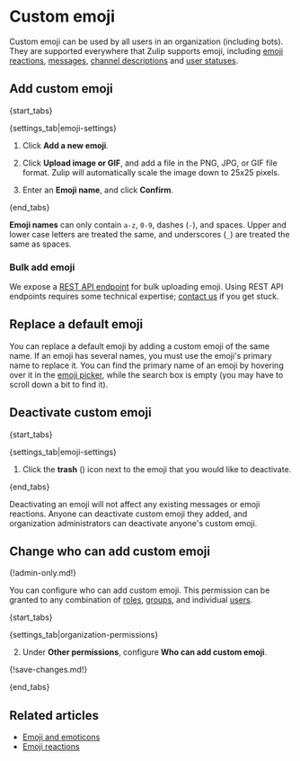 # Custom emoji

Custom emoji can be used by all users in an organization (including
bots).  They are supported everywhere that Zulip supports emoji,
including [emoji reactions][emoji-reactions],
[messages][emoji-messages], [channel descriptions][emoji-channels] and
[user statuses][emoji-status].

[emoji-reactions]: /help/emoji-reactions
[emoji-messages]: /help/format-your-message-using-markdown#emoji-and-emoticons
[emoji-channels]: /help/change-the-channel-description
[emoji-status]: /help/status-and-availability

## Add custom emoji

{start_tabs}

{settings_tab|emoji-settings}

1. Click **Add a new emoji**.

1. Click **Upload image or GIF**, and add a file in the PNG, JPG, or
   GIF file format. Zulip will automatically scale the image down to
   25x25 pixels.

1. Enter an **Emoji name**, and click **Confirm**.

{end_tabs}

**Emoji names** can only contain `a-z`, `0-9`, dashes (`-`), and spaces.
Upper and lower case letters are treated the same, and underscores (`_`)
are treated the same as spaces.

### Bulk add emoji

We expose a [REST API endpoint](/api/upload-custom-emoji) for bulk uploading
emoji. Using REST API endpoints requires some technical expertise;
[contact us](/help/contact-support) if you get stuck.

## Replace a default emoji

You can replace a default emoji by adding a custom emoji of the same
name. If an emoji has several names, you must use the emoji's primary name
to replace it. You can find the primary name of an emoji by hovering over it
in the [emoji picker](/help/emoji-and-emoticons#use-an-emoji-in-your-message),
while the search box is empty (you may have to scroll down a bit to find it).

## Deactivate custom emoji

{start_tabs}

{settings_tab|emoji-settings}

1. Click the **trash** (<i class="fa fa-trash-o"></i>) icon next to the
   emoji that you would like to deactivate.

{end_tabs}

Deactivating an emoji will not affect any existing messages or emoji
reactions. Anyone can deactivate custom emoji they added, and organization
administrators can deactivate anyone's custom emoji.

## Change who can add custom emoji

{!admin-only.md!}

You can configure who can add custom emoji. This permission can be granted to
any combination of [roles](/help/user-roles), [groups](/help/user-groups), and
individual [users](/help/manage-a-user).

{start_tabs}

{settings_tab|organization-permissions}

2. Under **Other permissions**, configure **Who can add custom emoji**.

{!save-changes.md!}

{end_tabs}

## Related articles

* [Emoji and emoticons](/help/emoji-and-emoticons)
* [Emoji reactions](/help/emoji-reactions)
